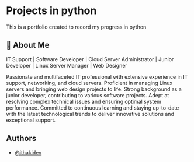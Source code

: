 
# Projects in python

This is a portfolio created to record my progress in python


## 🚀 About Me

IT Support  | Software Developer | Cloud Server Administrator | Junior Developer | Linux Server Manager | Web Designer

Passionate and multifaceted IT professional with extensive experience in IT support, networking, and cloud servers. Proficient in managing Linux servers and bringing web design projects to life. Strong background as a junior developer, contributing to various software projects. Adept at resolving complex technical issues and ensuring optimal system performance. Committed to continuous learning and staying up-to-date with the latest technological trends to deliver innovative solutions and exceptional support.


## Authors

- [@ithakidev](https://github.com/Ithaki-dev)
